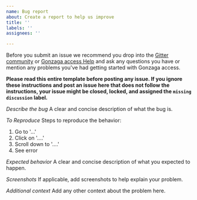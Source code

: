 ```yaml
---
name: Bug report
about: Create a report to help us improve
title: ''
labels: ''
assignees: ''

---
```


Before you submit an issue we recommend you drop into the [Gitter community](https://gitter.im/gonzaga-access/community) or [Gonzaga access Help](https://github.com/GonzagaAccess/help) and ask any questions you have or mention any problems you've had getting started with Gonzaga access.
 
**Please read this entire template before posting any issue. If you ignore these instructions
and post an issue here that does not follow the instructions, your issue might be closed,
locked, and assigned the `missing discussion` label.**


*Describe the bug*
A clear and concise description of what the bug is.

*To Reproduce*
Steps to reproduce the behavior:
1. Go to '...'
2. Click on '....'
3. Scroll down to '....'
4. See error

*Expected behavior*
A clear and concise description of what you expected to happen.

*Screenshots*
If applicable, add screenshots to help explain your problem.

*Additional context*
Add any other context about the problem here.
